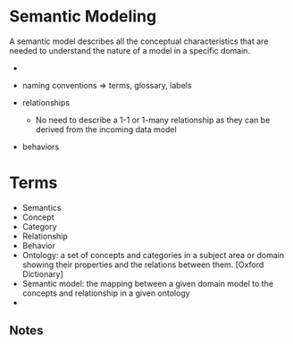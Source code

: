 # Semantic Modeling

A semantic model describes all the conceptual characteristics that are needed to understand the nature of a model in a specific domain.

* 



* naming conventions => terms, glossary, labels
* relationships
  * No need to describe a 1-1 or 1-many relationship as they can be derived from the incoming data model
* behaviors





# Terms

* Semantics
* Concept
* Category
* Relationship
* Behavior
* Ontology: a set of concepts and categories in a subject area or domain showing their properties and the relations between them. [Oxford Dictionary]
* Semantic model: the mapping between a given domain model to the concepts and relationship in a given ontology
* 





## Notes






